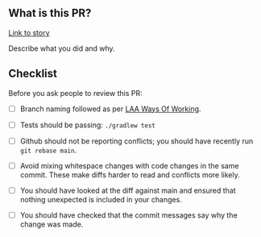 ## What is this PR?

[Link to story](https://dsdmoj.atlassian.net/browse/BC-XXX)

Describe what you did and why.

## Checklist

Before you ask people to review this PR:

- [ ] Branch naming followed as per [LAA Ways Of Working](https://dsdmoj.atlassian.net/wiki/spaces/LP1/pages/5697536341/LAA+Ways+of+working#Core-Branches).
- [ ] Tests should be passing: `./gradlew test`
- [ ] Github should not be reporting conflicts; you should have recently run `git rebase main`.
- [ ] Avoid mixing whitespace changes with code changes in the same commit. These make diffs harder to read and conflicts more likely.
- [ ] You should have looked at the diff against main and ensured that nothing unexpected is included in your changes.
- [ ] You should have checked that the commit messages say why the change was made.

